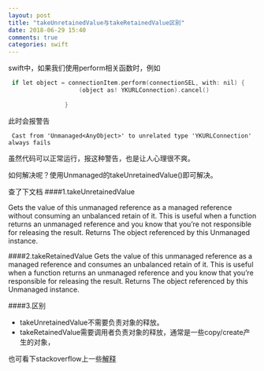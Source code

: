 ```yaml
---
layout: post
title: "takeUnretainedValue与takeRetainedValue区别"
date: 2018-06-29 15:40
comments: true
categories: swift
---
```



swift中，如果我们使用perform相关函数时，例如

```objective-c
 if let object = connectionItem.perform(connectionSEL, with: nil) {
                    (object as! YKURLConnection).cancel()
                    
                }
```

此时会报警告

	 Cast from 'Unmanaged<AnyObject>' to unrelated type 'YKURLConnection' always fails

虽然代码可以正常运行，报这种警告，也是让人心理很不爽。

<!--more-->

如何解决呢？使用Unmanaged<AnyObject>的takeUnretainedValue()即可解决。

查了下文档
####1.takeUnretainedValue

Gets the value of this unmanaged reference as a managed reference without consuming an unbalanced retain of it.
This is useful when a function returns an unmanaged reference and you know that you’re not responsible for releasing the result.
Returns	
The object referenced by this Unmanaged instance.

####2.takeRetainedValue
Gets the value of this unmanaged reference as a managed reference and consumes an unbalanced retain of it.
This is useful when a function returns an unmanaged reference and you know that you’re responsible for releasing the result.
Returns	
The object referenced by this Unmanaged instance.

####3.区别
* takeUnretainedValue不需要负责对象的释放。
* takeRetainedValue需要调用者负责对象的释放，通常是一些copy/create产生的对象，

也可看下stackoverflow上一些[解释](https://stackoverflow.com/questions/28978200/whats-the-difference-between-takeunretainedvalue-and-takeretainedvalue)